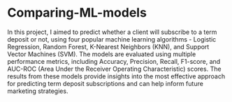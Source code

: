 # Comparing-ML-models
In this project, I aimed to predict whether a client will subscribe to a term deposit or not, using four popular machine learning algorithms - Logistic Regression, Random Forest, K-Nearest Neighbors (KNN), and Support Vector Machines (SVM). The models are evaluated using multiple performance metrics, including Accuracy, Precision, Recall, F1-score, and AUC-ROC (Area Under the Receiver Operating Characteristic) scores. The results from these models provide insights into the most effective approach for predicting term deposit subscriptions and can help inform future marketing strategies.
